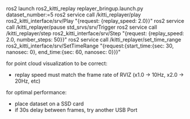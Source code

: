 ros2 launch ros2_kitti_replay replayer_bringup.launch.py dataset_number:=5
ros2 service call /kitti_replayer/play ros2_kitti_interface/srv/Play "{request: {replay_speed: 2.0}}"
ros2 service call /kitti_replayer/pause std_srvs/srv/Trigger
ros2 service call /kitti_replayer/step ros2_kitti_interface/srv/Step "{request: {replay_speed: 2.0, number_steps: 50}}"
ros2 service call /kitti_replayer/set_time_range ros2_kitti_interface/srv/SetTimeRange "{request:{start_time:{sec: 30, nanosec: 0}, end_time:{sec: 60, nanosec: 0}}}"

for point cloud visualization to be correct:
- replay speed must match the frame rate of RVIZ (x1.0 -> 10Hz, x2.0 -> 20Hz, etc)


for optimal performance:
- place dataset on a SSD card
- if 30s delay between frames, try another USB Port
